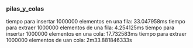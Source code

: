 ### pilas_y_colas

tiempo para insertar 1000000 elementos en una fila: 33.047958ms
tiempo para extraer 1000000 elementos de una fila: 4.254125ms
tiempo para insertar 1000000 elementos en una cola: 17.732583ms
tiempo para extraer 1000000 elementos de uan cola: 2m33.881846333s